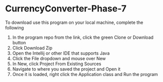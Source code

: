 # CurrencyConverter-Phase-7

To download use this program on your local machine, complete the following

1. In the program repo from the link, click the green Clone or Download button
2. Click Download Zip
3. Open the Intellij or other IDE that supports Java
4. Click the File dropdown and mouse over New
5. In New, click Project From Existing Sources
6. Navigate to where you saved the project and Open it
7. Once it is loaded, right click the Application class and Run the program
